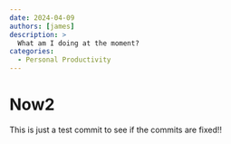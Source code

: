```yaml
---
date: 2024-04-09
authors: [james]
description: >
  What am I doing at the moment?
categories:
  - Personal Productivity
---
```


# Now2

This is just a test commit to see if the commits are fixed!!
